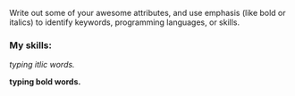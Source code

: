 Write out some of your awesome attributes, and use emphasis (like bold or italics) to identify keywords, programming languages, or skills. 

### My skills:
*typing itlic words.*

**typing bold words.**
